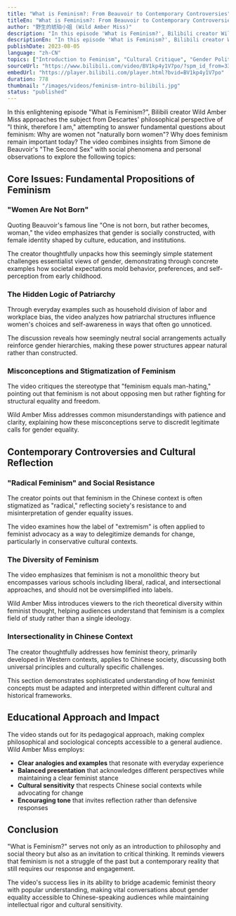 ```yaml
---
title: "What is Feminism?: From Beauvoir to Contemporary Controversies"
titleEn: "What is Feminism?: From Beauvoir to Contemporary Controversies"
author: "野生的琥珀小姐 (Wild Amber Miss)"
description: "In this episode 'What is Feminism?', Bilibili creator Wild Amber Miss traces the development of feminism in an accessible way, starting from Simone de Beauvoir's philosophical thought to explore core feminist issues, social misunderstandings, and contemporary controversies. The video combines book reviews, cultural critique, and personal reflection, representing one of the key introductory feminist content pieces in the Chinese context."
descriptionEn: "In this episode 'What is Feminism?', Bilibili creator Wild Amber Miss traces the development of feminism in an accessible way, starting from Simone de Beauvoir's philosophical thought to explore core feminist issues, social misunderstandings, and contemporary controversies. The video combines book reviews, cultural critique, and personal reflection, representing one of the key introductory feminist content pieces in the Chinese context."
publishDate: 2023-08-05
language: "zh-CN"
topics: ["Introduction to Feminism", "Cultural Critique", "Gender Politics", "Patriarchy Critique"]
sourceUrl: "https://www.bilibili.com/video/BV1kp4y1V7po/?spm_id_from=333.337.search-card.all.click"
embedUrl: "https://player.bilibili.com/player.html?bvid=BV1kp4y1V7po"
duration: 778
thumbnail: "/images/videos/feminism-intro-bilibili.jpg"
status: "published"
---
```


In this enlightening episode "What is Feminism?", Bilibili creator Wild Amber Miss approaches the subject from Descartes' philosophical perspective of "I think, therefore I am," attempting to answer fundamental questions about feminism: Why are women not "naturally born women"? Why does feminism remain important today? The video combines insights from Simone de Beauvoir's "The Second Sex" with social phenomena and personal observations to explore the following topics:

## Core Issues: Fundamental Propositions of Feminism

### "Women Are Not Born"

Quoting Beauvoir's famous line "One is not born, but rather becomes, woman," the video emphasizes that gender is socially constructed, with female identity shaped by culture, education, and institutions.

The creator thoughtfully unpacks how this seemingly simple statement challenges essentialist views of gender, demonstrating through concrete examples how societal expectations mold behavior, preferences, and self-perception from early childhood.

### The Hidden Logic of Patriarchy

Through everyday examples such as household division of labor and workplace bias, the video analyzes how patriarchal structures influence women's choices and self-awareness in ways that often go unnoticed.

The discussion reveals how seemingly neutral social arrangements actually reinforce gender hierarchies, making these power structures appear natural rather than constructed.

### Misconceptions and Stigmatization of Feminism

The video critiques the stereotype that "feminism equals man-hating," pointing out that feminism is not about opposing men but rather fighting for structural equality and freedom.

Wild Amber Miss addresses common misunderstandings with patience and clarity, explaining how these misconceptions serve to discredit legitimate calls for gender equality.

## Contemporary Controversies and Cultural Reflection

### "Radical Feminism" and Social Resistance

The creator points out that feminism in the Chinese context is often stigmatized as "radical," reflecting society's resistance to and misinterpretation of gender equality issues.

The video examines how the label of "extremism" is often applied to feminist advocacy as a way to delegitimize demands for change, particularly in conservative cultural contexts.

### The Diversity of Feminism

The video emphasizes that feminism is not a monolithic theory but encompasses various schools including liberal, radical, and intersectional approaches, and should not be oversimplified into labels.

Wild Amber Miss introduces viewers to the rich theoretical diversity within feminist thought, helping audiences understand that feminism is a complex field of study rather than a single ideology.

### Intersectionality in Chinese Context

The creator thoughtfully addresses how feminist theory, primarily developed in Western contexts, applies to Chinese society, discussing both universal principles and culturally specific challenges.

This section demonstrates sophisticated understanding of how feminist concepts must be adapted and interpreted within different cultural and historical frameworks.

## Educational Approach and Impact

The video stands out for its pedagogical approach, making complex philosophical and sociological concepts accessible to a general audience. Wild Amber Miss employs:

- **Clear analogies and examples** that resonate with everyday experience
- **Balanced presentation** that acknowledges different perspectives while maintaining a clear feminist stance
- **Cultural sensitivity** that respects Chinese social contexts while advocating for change
- **Encouraging tone** that invites reflection rather than defensive responses

## Conclusion

"What is Feminism?" serves not only as an introduction to philosophy and social theory but also as an invitation to critical thinking. It reminds viewers that feminism is not a struggle of the past but a contemporary reality that still requires our response and engagement.

The video's success lies in its ability to bridge academic feminist theory with popular understanding, making vital conversations about gender equality accessible to Chinese-speaking audiences while maintaining intellectual rigor and cultural sensitivity.
